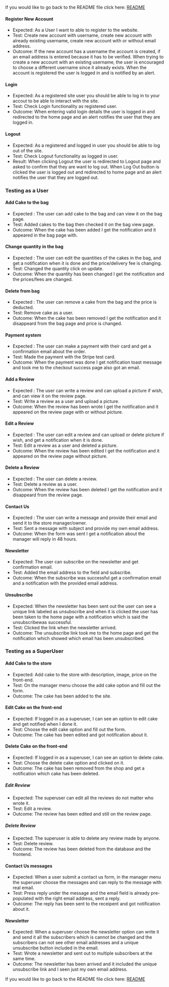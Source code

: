 If you would like to go back to the README file click here: 
    [README](/README.md)

#### **Register New Account**

* Expected: As a User I want to able to register to the website. 
* Test: Create new account with username, create new account with already existing username, create new account with or without email address.  
* Outcome: If the new account has a username the account is created, if an email address is entered because it has to be verified. When trying to create a new account with an existing username, the user is encouraged to choose a different username since it already exists. When the account is registered the user is logged in and is notified by an alert. 

#### Login

* Expected: As a registered site user you should be able to log in to your accout to be able to interact with the site.
* Test: Check Login functionality as registered user. 
* Outcome: When entering valid login details the user is logged in and redirected to the home page and an alert notifies the user that they are logged in. 

#### Logout

* Expected: As a registered and logged in user you should be able to log out of the site. 
* Test: Check Logout functionality as logged in user. 
* Result: When clicking Logout the user is redirected to Logout page and asked to confirm that they are want to log out. When Log Out button is clicked the user is logged out and redirected to home page and an alert notifies the user that they are logged out.  


### **Testing as a User**

#### Add Cake to the bag

* Expected : The user can add cake to the bag and can view it on the bag page.
* Test: Added cakes to the bag then checked it on the bag view page.
* Outcome: When the cake has been added I get the notification and it appeared in the bag page with.

#### Change quantity in the bag

* Expected : The user can edit the quantities of the cakes in the bag, and get a notification when it is done and the price/delivery fee is changing.
* Test: Changed the quantity click on update.
* Outcome: When the quantity has been changed I get the notification and the prices/fees are changed.

#### Delete from bag

* Expected : The user can remove a cake from the bag and the price is deducted.
* Test: Remove cake as a user.
* Outcome: When the cake has been removed I get the notification and it disappeard from the bag page and price is changed.

#### Payment system

* Expected : The user can make a payment with their card and get a confirmation email about the order.
* Test: Made the payment with the Stripe test card.
* Outcome: When the payment was done I get notification toast message and took me to the checkout success page also got an email.

#### Add a Review

* Expected : The user can write a review and can upload a picture if wish, and can view it on the review page.
* Test: Write a review as a user and upload a picture.
* Outcome: When the review has been wrote I get the notification and it appeared on the review page with or without picture.

#### Edit a Review

* Expected : The user can edit a review and can upload or delete picture if wish, and get a notification when it is done.
* Test: Edit a review as a user and deleted a picture.
* Outcome: When the review has been edited I get the notification and it appeared on the review page without picture.

#### Delete a Review

* Expected : The user can delete a review.
* Test: Delete a review as a user.
* Outcome: When the review has been deleted I get the notification and it disappeard from the review page.

#### Contact Us

* Expected : The user can write a message and provide their email and send it to the store manager/owner.
* Test: Sent a message with subject and provide my own email address.
* Outcome: When the form was sent I get a notification about the manager will reply in 48 hours.

#### Newsletter

* Expected: The user can subscribe on the newsletter and get confirmation email.
* Test: Added the email address to the field and subscribe.
* Outcome: When the subscribe was successful get a confirmation email and a notification with the provided email address.

#### Unsubscribe

* Expected: When the newsletter has been sent out the user can see a unique link labeled as unsubscribe and when it is clicked the user has been taken to the home page with a notification which is said the unsubscribewas successful.
* Test: Clicked the link when the newsletter arrived.
* Outcome: The unsubscribe link took me to the home page and get the notification which showed which email has been unsubscribed.

    
### **Testing as a SuperUser**

#### Add Cake to the store

* Expected: Add cake to the store with description, image, price on the front-end.
* Test: On the manager menu choose the add cake option and fill out the form.
* Outcome: The cake has been added to the site.

#### Edit Cake on the front-end

* Expected: If logged in as a superuser, I can see an option to edit cake and get notified when I done it.
* Test: Choose the edit cake option and fill out the form.
* Outcome: The cake has been edited and got notification about it.

#### Delete Cake on the front-end

* Expected: If logged in as a superuser, I can see an option to delete cake.
* Test: Choose the delete cake option and clicked on it.
* Outcome: The cake has been removed from the shop and get a notification which cake has been deleted.

##### Edit Review

* Expected: The superuser can edit all the reviews do not matter who wrote it.
* Test: Edit a review.
* Outcome: The review has been edited and still on the review page.

##### Delete Review
    
* Expected: The superuser is able to delete any review made by anyone.
* Test: Delete review.
* Outcome: The review has been deleted from the database and the frontend.

#### Contact Us messages

* Expected: When a user submit a contact us form, in the manager menu the superuser choose the messages and can reply to the message with real email.
* Test: Press reply under the message and the email field is already pre-populated with the right email address, sent a reply.
* Outcome: The reply has been sent to the receipent and got notification about it.

#### Newsletter 

* Expected: When a superuser choose the newsletter option can write it and send it all the subscribers which is cannot be changed and the subscribers can not see other email addresses and a unique unsubscribe button included in the email.
* Test: Wrote a newsletter and sent out to multiple subscribers at the same time.
* Outcome: The newsletter has been arrived and it included the unique unsubscribe link and I seen just my own email address.

If you would like to go back to the README file click here: 
    [README](/README.md)
